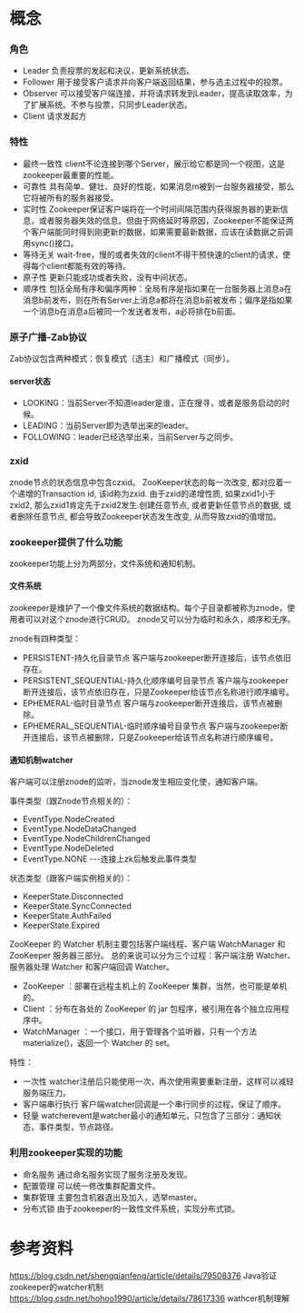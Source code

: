 概念
===
### 角色
+ Leader   负责投票的发起和决议，更新系统状态。
+ Follower 用于接受客户请求并向客户端返回结果，参与选主过程中的投票。
+ Observer 可以接受客户端连接，并将请求转发到Leader，提高读取效率，为了扩展系统。不参与投票，只同步Leader状态。
+ Client   请求发起方 

### 特性
+ 最终一致性  client不论连接到哪个Server，展示给它都是同一个视图，这是zookeeper最重要的性能。
+ 可靠性      具有简单、健壮、良好的性能，如果消息m被到一台服务器接受，那么它将被所有的服务器接受。
+ 实时性      Zookeeper保证客户端将在一个时间间隔范围内获得服务器的更新信息，或者服务器失效的信息。但由于网络延时等原因，Zookeeper不能保证两个客户端能同时得到刚更新的数据，如果需要最新数据，应该在读数据之前调用sync()接口。
+ 等待无关    wait-free，慢的或者失效的client不得干预快速的client的请求，使得每个client都能有效的等待。
+ 原子性      更新只能成功或者失败，没有中间状态。
+ 顺序性      包括全局有序和偏序两种：全局有序是指如果在一台服务器上消息a在消息b前发布，则在所有Server上消息a都将在消息b前被发布；偏序是指如果一个消息b在消息a后被同一个发送者发布，a必将排在b前面。

### 原子广播-Zab协议
Zab协议包含两种模式：恢复模式（选主）和广播模式（同步）。
#### server状态
+ LOOKING：当前Server不知道leader是谁，正在搜寻，或者是服务启动的时候。
+ LEADING：当前Server即为选举出来的leader。
+ FOLLOWING：leader已经选举出来，当前Server与之同步。

### zxid
znode节点的状态信息中包含czxid。
ZooKeeper状态的每一次改变, 都对应着一个递增的Transaction id, 该id称为zxid. 由于zxid的递增性质, 如果zxid1小于zxid2, 那么zxid1肯定先于zxid2发生.创建任意节点, 或者更新任意节点的数据, 或者删除任意节点, 都会导致Zookeeper状态发生改变, 从而导致zxid的值增加。

### zookeeper提供了什么功能
zookeeper功能上分为两部分，文件系统和通知机制。
#### 文件系统
zookeeper是维护了一个像文件系统的数据结构。每个子目录都被称为znode，使用者可以对这个znode进行CRUD。
znode又可以分为临时和永久，顺序和无序。

znode有四种类型：
+ PERSISTENT-持久化目录节点    客户端与zookeeper断开连接后，该节点依旧存在。
+ PERSISTENT_SEQUENTIAL-持久化顺序编号目录节点    客户端与zookeeper断开连接后，该节点依旧存在，只是Zookeeper给该节点名称进行顺序编号。
+ EPHEMERAL-临时目录节点    客户端与zookeeper断开连接后，该节点被删除。
+ EPHEMERAL_SEQUENTIAL-临时顺序编号目录节点    客户端与zookeeper断开连接后，该节点被删除，只是Zookeeper给该节点名称进行顺序编号。
#### 通知机制watcher
客户端可以注册znode的监听，当znode发生相应变化使，通知客户端。

事件类型（跟Znode节点相关的）：
+ EventType.NodeCreated
+ EventType.NodeDataChanged
+ EventType.NodeChildrenChanged
+ EventType.NodeDeleted
+ EventType.NONE  ---连接上zk后触发此事件类型

状态类型（跟客户端实例相关的）：
+ KeeperState.Disconnected
+ KeeperState.SyncConnected
+ KeeperState.AuthFailed
+ KeeperState.Expired

ZooKeeper 的 Watcher 机制主要包括客户端线程、客户端 WatchManager 和 ZooKeeper 服务器三部分。 
总的来说可以分为三个过程：客户端注册 Watcher、服务器处理 Watcher 和客户端回调 Watcher。
+ ZooKeeper ：部署在远程主机上的 ZooKeeper 集群，当然，也可能是单机的。
+ Client ：分布在各处的 ZooKeeper 的 jar 包程序，被引用在各个独立应用程序中。
+ WatchManager ：一个接口，用于管理各个监听器，只有一个方法 materialize()，返回一个 Watcher 的 set。

特性：
+ 一次性  watcher注册后只能使用一次，再次使用需要重新注册，这样可以减轻服务端压力。
+ 客户端串行执行  客户端watcher回调是一个串行同步的过程，保证了顺序。
+ 轻量  watcherevent是watcher最小的通知单元，只包含了三部分：通知状态，事件类型，节点路径。

### 利用zookeeper实现的功能
+ 命名服务  通过命名服务实现了服务注册及发现。
+ 配置管理  可以统一修改集群配置文件。
+ 集群管理  主要包含机器退出及加入，选举master。
+ 分布式锁  由于zookeeper的一致性文件系统，实现分布式锁。




参考资料
===
https://blog.csdn.net/shengqianfeng/article/details/79508376  Java验证zookeeper的watcher机制
https://blog.csdn.net/hohoo1990/article/details/78617336  wathcer机制理解

